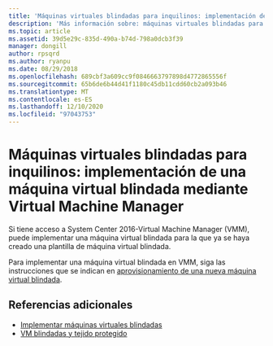 ```yaml
---
title: 'Máquinas virtuales blindadas para inquilinos: implementación de una máquina virtual blindada mediante Virtual Machine Manager'
description: 'Más información sobre: máquinas virtuales blindadas para inquilinos: implementación de una máquina virtual blindada mediante Virtual Machine Manager'
ms.topic: article
ms.assetid: 39d5e29c-835d-490a-b74d-798a0dcb3f39
manager: dongill
author: rpsqrd
ms.author: ryanpu
ms.date: 08/29/2018
ms.openlocfilehash: 689cbf3a609cc9f0846663797898d4772865556f
ms.sourcegitcommit: 65b6de6b44d41f1180c45db11cdd60cb2a093b46
ms.translationtype: MT
ms.contentlocale: es-ES
ms.lasthandoff: 12/10/2020
ms.locfileid: "97043753"
---
```

# <a name="shielded-vms-for-tenants---deploying-a-shielded-vm-by-using-virtual-machine-manager"></a>Máquinas virtuales blindadas para inquilinos: implementación de una máquina virtual blindada mediante Virtual Machine Manager

Si tiene acceso a System Center 2016-Virtual Machine Manager (VMM), puede implementar una máquina virtual blindada para la que ya se haya creado una plantilla de máquina virtual blindada.

Para implementar una máquina virtual blindada en VMM, siga las instrucciones que se indican en [aprovisionamiento de una nueva máquina virtual blindada](/system-center/vmm/guarded-deploy-vm#provision-a-new-shielded-vm).

## <a name="additional-references"></a>Referencias adicionales

- [Implementar máquinas virtuales blindadas](guarded-fabric-configuration-scenarios-for-shielded-vms-overview.md)
- [VM blindadas y tejido protegido](guarded-fabric-and-shielded-vms-top-node.md)
